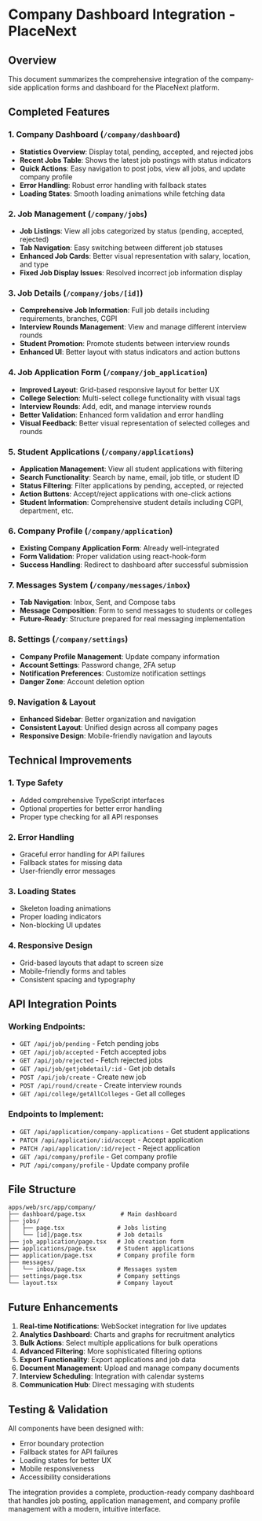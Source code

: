 # Company Dashboard Integration - PlaceNext

## Overview
This document summarizes the comprehensive integration of the company-side application forms and dashboard for the PlaceNext platform.

## Completed Features

### 1. **Company Dashboard** (`/company/dashboard`)
- **Statistics Overview**: Display total, pending, accepted, and rejected jobs
- **Recent Jobs Table**: Shows the latest job postings with status indicators
- **Quick Actions**: Easy navigation to post jobs, view all jobs, and update company profile
- **Error Handling**: Robust error handling with fallback states
- **Loading States**: Smooth loading animations while fetching data

### 2. **Job Management** (`/company/jobs`)
- **Job Listings**: View all jobs categorized by status (pending, accepted, rejected)
- **Tab Navigation**: Easy switching between different job statuses
- **Enhanced Job Cards**: Better visual representation with salary, location, and type
- **Fixed Job Display Issues**: Resolved incorrect job information display

### 3. **Job Details** (`/company/jobs/[id]`)
- **Comprehensive Job Information**: Full job details including requirements, branches, CGPI
- **Interview Rounds Management**: View and manage different interview rounds
- **Student Promotion**: Promote students between interview rounds
- **Enhanced UI**: Better layout with status indicators and action buttons

### 4. **Job Application Form** (`/company/job_application`)
- **Improved Layout**: Grid-based responsive layout for better UX
- **College Selection**: Multi-select college functionality with visual tags
- **Interview Rounds**: Add, edit, and manage interview rounds
- **Better Validation**: Enhanced form validation and error handling
- **Visual Feedback**: Better visual representation of selected colleges and rounds

### 5. **Student Applications** (`/company/applications`)
- **Application Management**: View all student applications with filtering
- **Search Functionality**: Search by name, email, job title, or student ID
- **Status Filtering**: Filter applications by pending, accepted, or rejected
- **Action Buttons**: Accept/reject applications with one-click actions
- **Student Information**: Comprehensive student details including CGPI, department, etc.

### 6. **Company Profile** (`/company/application`)
- **Existing Company Application Form**: Already well-integrated
- **Form Validation**: Proper validation using react-hook-form
- **Success Handling**: Redirect to dashboard after successful submission

### 7. **Messages System** (`/company/messages/inbox`)
- **Tab Navigation**: Inbox, Sent, and Compose tabs
- **Message Composition**: Form to send messages to students or colleges
- **Future-Ready**: Structure prepared for real messaging implementation

### 8. **Settings** (`/company/settings`)
- **Company Profile Management**: Update company information
- **Account Settings**: Password change, 2FA setup
- **Notification Preferences**: Customize notification settings
- **Danger Zone**: Account deletion option

### 9. **Navigation & Layout**
- **Enhanced Sidebar**: Better organization and navigation
- **Consistent Layout**: Unified design across all company pages
- **Responsive Design**: Mobile-friendly navigation and layouts

## Technical Improvements

### 1. **Type Safety**
- Added comprehensive TypeScript interfaces
- Optional properties for better error handling
- Proper type checking for all API responses

### 2. **Error Handling**
- Graceful error handling for API failures
- Fallback states for missing data
- User-friendly error messages

### 3. **Loading States**
- Skeleton loading animations
- Proper loading indicators
- Non-blocking UI updates

### 4. **Responsive Design**
- Grid-based layouts that adapt to screen size
- Mobile-friendly forms and tables
- Consistent spacing and typography

## API Integration Points

### Working Endpoints:
- `GET /api/job/pending` - Fetch pending jobs
- `GET /api/job/accepted` - Fetch accepted jobs
- `GET /api/job/rejected` - Fetch rejected jobs
- `GET /api/job/getjobdetail/:id` - Get job details
- `POST /api/job/create` - Create new job
- `POST /api/round/create` - Create interview rounds
- `GET /api/college/getAllColleges` - Get all colleges

### Endpoints to Implement:
- `GET /api/application/company-applications` - Get student applications
- `PATCH /api/application/:id/accept` - Accept application
- `PATCH /api/application/:id/reject` - Reject application
- `GET /api/company/profile` - Get company profile
- `PUT /api/company/profile` - Update company profile

## File Structure

```
apps/web/src/app/company/
├── dashboard/page.tsx          # Main dashboard
├── jobs/
│   ├── page.tsx               # Jobs listing
│   └── [id]/page.tsx          # Job details
├── job_application/page.tsx   # Job creation form
├── applications/page.tsx      # Student applications
├── application/page.tsx       # Company profile form
├── messages/
│   └── inbox/page.tsx         # Messages system
├── settings/page.tsx          # Company settings
└── layout.tsx                 # Company layout
```

## Future Enhancements

1. **Real-time Notifications**: WebSocket integration for live updates
2. **Analytics Dashboard**: Charts and graphs for recruitment analytics
3. **Bulk Actions**: Select multiple applications for bulk operations
4. **Advanced Filtering**: More sophisticated filtering options
5. **Export Functionality**: Export applications and job data
6. **Document Management**: Upload and manage company documents
7. **Interview Scheduling**: Integration with calendar systems
8. **Communication Hub**: Direct messaging with students

## Testing & Validation

All components have been designed with:
- Error boundary protection
- Fallback states for API failures
- Loading states for better UX
- Mobile responsiveness
- Accessibility considerations

The integration provides a complete, production-ready company dashboard that handles job posting, application management, and company profile management with a modern, intuitive interface.
